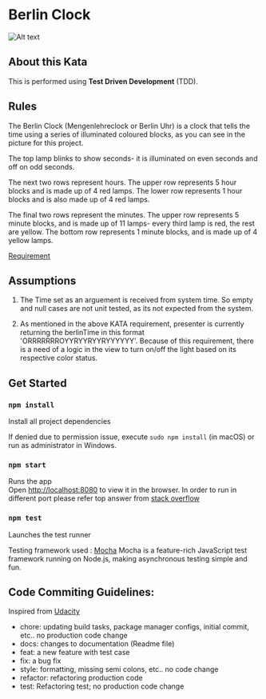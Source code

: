 # Berlin Clock

![Alt text](https://upload.wikimedia.org/wikipedia/commons/4/4f/Berlin-Uhr-1650-1705.gif "Berlin Clock")

## About this Kata

This is performed using **Test Driven Development** (TDD).

## Rules

The Berlin Clock (Mengenlehreclock or Berlin Uhr) is a clock that tells the time using a series of illuminated coloured blocks, as you can see in the picture for this project.

The top lamp blinks to show seconds- it is illuminated on even seconds and off on odd seconds.

The next two rows represent hours. The upper row represents 5 hour blocks and is made up of 4 red lamps. The lower row represents 1 hour blocks and is also made up of 4 red lamps.

The final two rows represent the minutes. The upper row represents 5 minute blocks, and is made up of 11 lamps- every third lamp is red, the rest are yellow. The bottom row represents 1 minute blocks, and is made up of 4 yellow lamps.

[Requirement](https://github.com/stephane-genicot/katas/blob/master/BerlinClock.md)

## Assumptions

1. The Time set as an arguement is received from system time. So empty and null cases are not unit tested, as its not expected from the system.

2. As mentioned in the above KATA requirement, presenter is currently returning the berlinTime in this format 'ORRRRRRROYYRYYRYYRYYYYYY'. Because of this requirement, there is a need of a logic in the view to turn on/off the light based on its respective color status.

## Get Started

### `npm install`

Install all project dependencies

If denied due to permission issue, execute `sudo npm install` (in macOS) or run as administrator in Windows.

### `npm start`

Runs the app <br>
Open [http://localhost:8080](http://localhost:8080) to view it in the browser.
In order to run in different port please refer top answer from [stack overflow](https://stackoverflow.com/questions/40714583/how-to-specify-a-port-to-run-a-create-react-app-based-project)

### `npm test`

Launches the test runner<br>

Testing framework used : [Mocha](https://mochajs.org)
Mocha is a feature-rich JavaScript test framework running on Node.js, making asynchronous testing simple and fun.

## Code Commiting Guidelines:

Inspired from [Udacity](https://udacity.github.io/git-styleguide/)

- chore: updating build tasks, package manager configs, initial commit, etc.. no production code change
- docs: changes to documentation (Readme file)
- feat: a new feature with test case
- fix: a bug fix
- style: formatting, missing semi colons, etc.. no code change
- refactor: refactoring production code
- test: Refactoring test; no production code change
